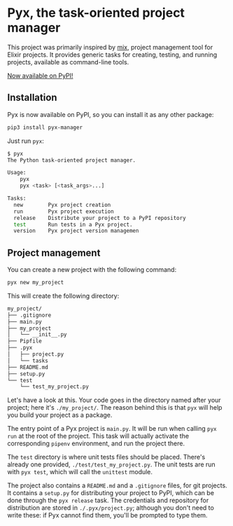 # Pyx, the task-oriented project manager

This project was primarily inspired by [mix](https://hexdocs.pm/mix/Mix.html), project management tool for Elixir projects.
It provides generic tasks for creating, testing, and running projects, available as command-line tools.

[Now available on PyPI!](https://pypi.org/project/pyx-manager/)


## Installation

Pyx is now available on PyPI, so you can install it as any other package:

```bash
pip3 install pyx-manager
```

Just run `pyx`:

```bash
$ pyx
The Python task-oriented project manager.

Usage:
    pyx 
    pyx <task> [<task_args>...]

Tasks:
  new        Pyx project creation
  run        Pyx project execution
  release    Distribute your project to a PyPI repository
  test       Run tests in a Pyx project.
  version    Pyx project version managemen
```


## Project management

You can create a new project with the following command:

```bash
pyx new my_project
```

This will create the following directory:

```txt
my_project/
├── .gitignore
├── main.py
├── my_project
│   └── __init__.py
├── Pipfile
├── .pyx
│   ├── project.py
│   └── tasks
├── README.md
├── setup.py
└── test
    └── test_my_project.py
```

Let's have a look at this.
Your code goes in the directory named after your project; here it's `./my_project/`.
The reason behind this is that `pyx` will help you build your project as a package.

The entry point of a Pyx project is `main.py`.
It will be run when calling `pyx run` at the root of the project.
This task will actually activate the corresponding `pipenv` environment, and run the project there.

The `test` directory is where unit tests files should be placed.
There's already one provided, `./test/test_my_project.py`.
The unit tests are run with `pyx test`, which will call the `unittest` module.

The project also contains a `README.md` and a `.gitignore` files, for git projects.
It contains a `setup.py` for distributing your project to PyPI, which can be done through the `pyx release` task.
The credentials and repository for distribution are stored in `./.pyx/project.py`; although you don't need to write these: if Pyx cannot find them, you'll be prompted to type them.
